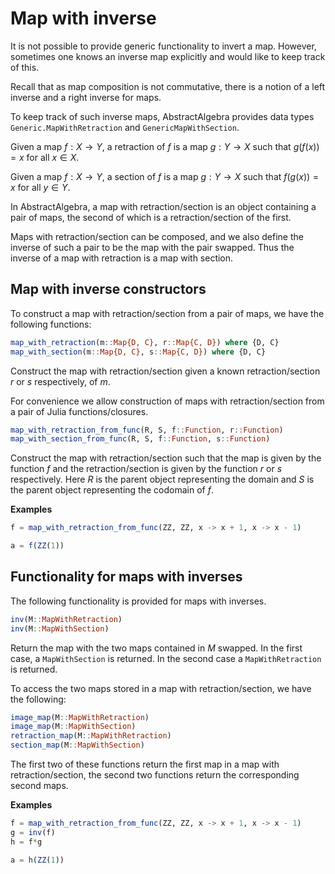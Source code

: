 # Map with inverse

It is not possible to provide generic functionality to invert a map. However, sometimes
one knows an inverse map explicitly and would like to keep track of this.

Recall that as map composition is not commutative, there is a notion of a left inverse
and a right inverse for maps.

To keep track of such inverse maps, AbstractAlgebra provides data types
`Generic.MapWithRetraction` and `GenericMapWithSection`.

Given a map $f : X \to Y$, a retraction of $f$ is a map $g : Y \to X$ such that
$g(f(x)) = x$ for all $x \in X$.

Given a map $f : X \to Y$, a section of $f$ is a map $g : Y \to X$ such that
$f(g(x)) = x$ for all $y \in Y$.

In AbstractAlgebra, a map with retraction/section is an object containing a pair of maps,
the second of which is a retraction/section of the first.

Maps with retraction/section can be composed, and we also define the inverse of such a
pair to be the map with the pair swapped. Thus the inverse of a map with retraction is
a map with section. 

## Map with inverse constructors

To construct a map with retraction/section from a pair of maps, we have the following
functions:

```julia
map_with_retraction(m::Map{D, C}, r::Map{C, D}) where {D, C}
map_with_section(m::Map{D, C}, s::Map{C, D}) where {D, C}
```

Construct the map with retraction/section given a known retraction/section $r$ or $s$
respectively, of $m$.

For convenience we allow construction of maps with retraction/section from a pair of
Julia functions/closures.

```julia
map_with_retraction_from_func(R, S, f::Function, r::Function)
map_with_section_from_func(R, S, f::Function, s::Function)
```

Construct the map with retraction/section such that the map is given by the function $f$
and the retraction/section is given by the function $r$ or $s$ respectively. Here $R$ is
the parent object representing the domain and $S$ is the parent object representing the
codomain of $f$.

**Examples**

```julia
f = map_with_retraction_from_func(ZZ, ZZ, x -> x + 1, x -> x - 1)

a = f(ZZ(1))
```

## Functionality for maps with inverses

The following functionality is provided for maps with inverses.

```julia
inv(M::MapWithRetraction)
inv(M::MapWithSection)
```

Return the map with the two maps contained in $M$ swapped. In the first case, a
`MapWithSection` is returned. In the second case a `MapWithRetraction` is returned.

To access the two maps stored in a map with retraction/section, we have the following:

```julia
image_map(M::MapWithRetraction)
image_map(M::MapWithSection)
retraction_map(M::MapWithRetraction)
section_map(M::MapWithSection)
```

The first two of these functions return the first map in a map with retraction/section,
the second two functions return the corresponding second maps.

**Examples**

```julia
f = map_with_retraction_from_func(ZZ, ZZ, x -> x + 1, x -> x - 1)
g = inv(f)
h = f*g

a = h(ZZ(1))
```

